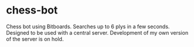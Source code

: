 chess-bot
=========
Chess bot using Bitboards. Searches up to 6 plys in a few seconds.  
Designed to be used with a central server. Development of my own version of the server is on hold.
